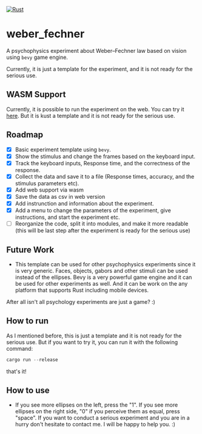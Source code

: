 [![Rust](https://github.com/altunenes/weber_fechner/actions/workflows/rust.yml/badge.svg)](https://github.com/altunenes/weber_fechner/actions/workflows/rust.yml)

# weber_fechner

A psychophysics experiment about Weber–Fechner law based on vision using `bevy` game engine.

Currently, it is just a template for the experiment, and it is not ready for the serious use.

## WASM Support

Currently, it is possible to run the experiment on the web. You can try it [here](https://altunenes.github.io/weber_fechner/). But it is kust a template and it is not ready for the serious use. 

## Roadmap

- [x] Basic experiment template using `bevy`.
- [x] Show the stimulus and change the frames based on the keyboard input.
- [x] Track the keyboard inputs, Response time, and the correctness of the response.
- [x] Collect the data and save it to a file (Response times, accuracy, and the stimulus parameters etc).
- [x] Add web support via wasm 
- [x] Save the data as csv in web version
- [x] Add instrunction and information about the experiment.
- [x] Add a menu to change the parameters of the experiment, give instructions, and start the experiment etc.
- [ ] Reorganize the code, split it into modules, and make it more readable (this will be last step after the experiment is ready for the serious use)

## Future Work
- This template can be used for other psychophysics experiments since it is very generic. Faces, objects, gabors and other stimuli can be used instead of the ellipses. Bevy is a very powerful game engine and it can be used for other experiments as well. And it can be work on the any platform that supports Rust including mobile devices. 

After all isn't all psychology experiments are just a game? :)

## How to run
As I mentioned before, this is just a template and it is not ready for the serious use. But if you want to try it, you can run it with the following command:

```rust
cargo run --release
```
that's it!

## How to use

- If you see more ellipses on the left, press the "1". If you see more ellipses on the right side, "0" if you perceive them as equal, press "space".
If you want to conduct a serious experiment and you are in a hurry don't hesitate to contact me. I will be happy to help you. :)
